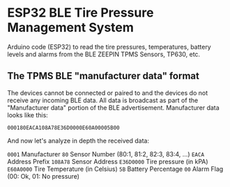# ESP32 BLE Tire Pressure Management System

Arduino code (ESP32) to read the tire pressures, temperatures, battery levels and alarms from the BLE ZEEPIN TPMS Sensors, TP630, etc.

## The TPMS BLE "manufacturer data" format

The devices cannot be connected or paired to and the devices do not receive any incoming BLE data. All data is broadcast as part of the "Manufacturer data" portion of the BLE advertisement.
Manufacturer data looks like this:

```
000180EACA108A78E36D0000E60A00005B00
```

And now let's analyze in depth the received data:

`0001`		Manufacturer
`80`		Sensor Number (80:1, 81:2, 82:3, 83:4, ...)
`EACA`		Address Prefix
`108A78`	Sensor Address
`E36D0000`	Tire pressure (in kPA)
`E60A0000`	Tire Temperature (in Celsius)
`5B`		Battery Percentage
`00`		Alarm Flag (00: Ok, 01: No pressure)
